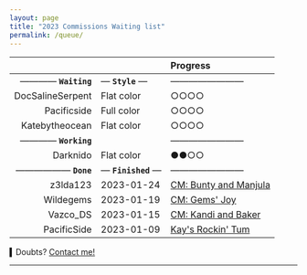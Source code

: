 ```yaml
---
layout: page
title: "2023 Commissions Waiting list"
permalink: /queue/
---
```


|  |  | Progress |
| ---:| --- |:--- |
| ————  **`Waiting`** | — **`Style`** — | ———————— |
| DocSalineSerpent | Flat color | ○○○○ |
| Pacificside | Full color | ○○○○ |
| Katebytheocean | Flat color | ○○○○ |
| ————  **`Working`** |  | ———————— |
| Darknido | Flat color | ●●○○ |
| ——————  **`Done`** | — **`Finished`** — | ———————— |
| z3lda123 | 2023-01-24 | [CM: Bunty and Manjula](https://www.deviantart.com/tei-juan/art/CM-Bunty-and-Manjula-948206754) |
| Wildegems | 2023-01-19 | [CM: Gems' Joy](https://www.furaffinity.net/view/50681644/) |
| Vazco_DS | 2023-01-15 | [CM: Kandi and Baker](https://www.furaffinity.net/view/50628977) |
| PacificSide | 2023-01-09 | [Kay's Rockin' Tum](https://www.furaffinity.net/view/50758615) |


▍Doubts? [Contact me!](/contact.md)

* * *

<!-- ●●●○

■□ ▢▣○●○●◉▉▓▒░

○○○○ 0%
●○○○ 25%
●●○○ 50%
●●●○ 75%
●●● 100%

Written in **M↓**

-->